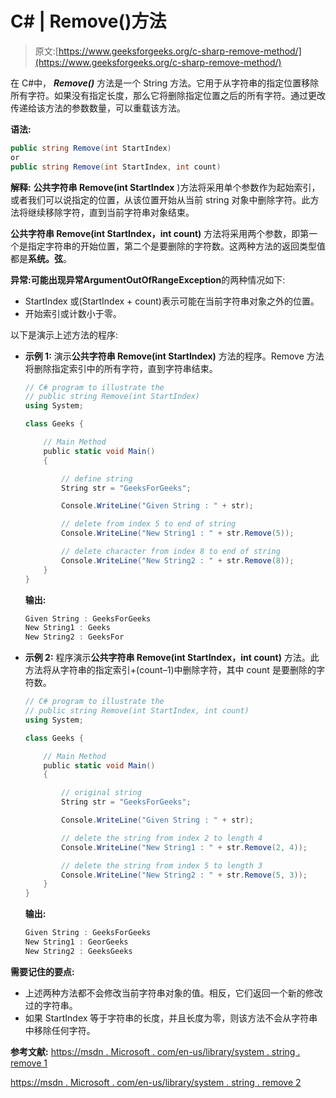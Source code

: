 # C# | Remove()方法

> 原文:[https://www.geeksforgeeks.org/c-sharp-remove-method/](https://www.geeksforgeeks.org/c-sharp-remove-method/)

在 C#中， ***Remove()*** 方法是一个 String 方法。它用于从字符串的指定位置移除所有字符。如果没有指定长度，那么它将删除指定位置之后的所有字符。通过更改传递给该方法的参数数量，可以重载该方法。

**语法:**

```cs
public string Remove(int StartIndex)  
or
public string Remove(int StartIndex, int count)  

```

**解释:**
**公共字符串 Remove(int StartIndex** )方法将采用单个参数作为起始索引，或者我们可以说指定的位置，从该位置开始从当前 string 对象中删除字符。此方法将继续移除字符，直到当前字符串对象结束。

**公共字符串 Remove(int StartIndex，int count)** 方法将采用两个参数，即第一个是指定字符串的开始位置，第二个是要删除的字符数。这两种方法的返回类型值都是**系统。弦**。

**异常:**可能出现异常**ArgumentOutOfRangeException**的两种情况如下:

*   StartIndex 或(StartIndex + count)表示可能在当前字符串对象之外的位置。
*   开始索引或计数小于零。

以下是演示上述方法的程序:

*   **示例 1:** 演示**公共字符串 Remove(int StartIndex)** 方法的程序。Remove 方法将删除指定索引中的所有字符，直到字符串结束。

    ```cs
    // C# program to illustrate the
    // public string Remove(int StartIndex)
    using System;

    class Geeks {

        // Main Method
        public static void Main()
        {

            // define string
            String str = "GeeksForGeeks";

            Console.WriteLine("Given String : " + str);

            // delete from index 5 to end of string
            Console.WriteLine("New String1 : " + str.Remove(5));

            // delete character from index 8 to end of string
            Console.WriteLine("New String2 : " + str.Remove(8));
        }
    }
    ```

    **输出:**

    ```cs
    Given String : GeeksForGeeks
    New String1 : Geeks
    New String2 : GeeksFor

    ```

*   **示例 2:** 程序演示**公共字符串 Remove(int StartIndex，int count)** 方法。此方法将从字符串的指定索引+(count–1)中删除字符，其中 count 是要删除的字符数。

    ```cs
    // C# program to illustrate the
    // public string Remove(int StartIndex, int count)
    using System;

    class Geeks {

        // Main Method
        public static void Main()
        {

            // original string
            String str = "GeeksForGeeks";

            Console.WriteLine("Given String : " + str);

            // delete the string from index 2 to length 4
            Console.WriteLine("New String1 : " + str.Remove(2, 4));

            // delete the string from index 5 to length 3
            Console.WriteLine("New String2 : " + str.Remove(5, 3));
        }
    }
    ```

    **输出:**

    ```cs
    Given String : GeeksForGeeks
    New String1 : GeorGeeks
    New String2 : GeeksGeeks

    ```

**需要记住的要点:**

*   上述两种方法都不会修改当前字符串对象的值。相反，它们返回一个新的修改过的字符串。
*   如果 StartIndex 等于字符串的长度，并且长度为零，则该方法不会从字符串中移除任何字符。

**参考文献:**
[https://msdn . Microsoft . com/en-us/library/system . string . remove 1](https://msdn.microsoft.com/en-us/library/9ad138yc(v=vs.110).aspx)

[https://msdn . Microsoft . com/en-us/library/system . string . remove 2](https://msdn.microsoft.com/en-us/library/d8d7z2kk(v=vs.110).aspx)